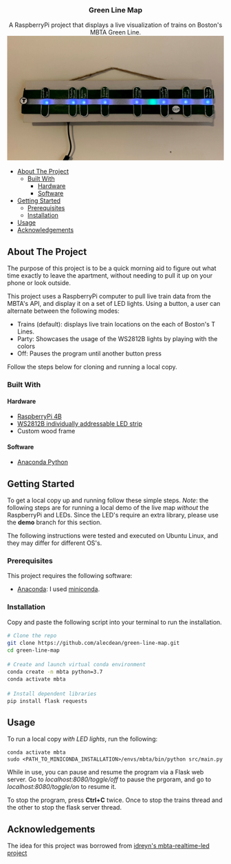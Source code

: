 
<!-- PROJECT LOGO -->
<br />
<p align="center">

  <h3 align="center">Green Line Map</h3>

  <p align="center">
    A RaspberryPi project that displays a live visualization of trains on Boston's MBTA Green Line.
    <br />
    <img src="display.jpg">
    <br />
  </p>
</p>

- [About The Project](#about-the-project)
  - [Built With](#built-with)
    - [Hardware](#hardware)
    - [Software](#software)
- [Getting Started](#getting-started)
  - [Prerequisites](#prerequisites)
  - [Installation](#installation)
- [Usage](#usage)
- [Acknowledgements](#acknowledgements)

<!-- ABOUT THE PROJECT -->
## About The Project
The purpose of this project is to be a quick morning aid to figure out what time exactly to leave the apartment, without needing to pull it up on your phone or look outside.

This project uses a RaspberryPi computer to pull live train data from the MBTA's API, and display it on a set of LED lights. Using a button, a user can alternate between the following modes:

- Trains (default): displays live train locations on the each of Boston's T Lines.
- Party: Showcases the usage of the WS2812B lights by playing with the colors
- Off: Pauses the program until another button press

Follow the steps below for cloning and running a local copy.

### Built With

#### Hardware

- [RaspberryPi 4B](https://www.raspberrypi.org/products/raspberry-pi-4-model-b/)
- [WS2812B individually addressable LED strip](https://www.amazon.com/ALITOVE-Individually-Addressable-Flexible-Waterproof/dp/B018X04ES2)
- Custom wood frame

#### Software

- [Anaconda Python](https://docs.conda.io/en/latest/miniconda.html)

<!-- GETTING STARTED -->
## Getting Started

To get a local copy up and running follow these simple steps. *Note*: the following steps are for running a local demo of the live map *without* the RaspberryPi and LEDs. Since the LED's require an extra library, please use the **demo** branch for this section.

The following instructions were tested and executed on Ubuntu Linux, and they may differ for different OS's.

### Prerequisites

This project requires the following software:

- [Anaconda](https://www.anaconda.com/): I used [miniconda](https://docs.conda.io/en/latest/miniconda.html).

### Installation

Copy and paste the following script into your terminal to run the installation.

  ```sh
  # Clone the repo
  git clone https://github.com/alecdean/green-line-map.git
  cd green-line-map

  # Create and launch virtual conda environment
  conda create -n mbta python=3.7
  conda activate mbta

  # Install dependent libraries
  pip install flask requests
  ```


<!-- USAGE EXAMPLES -->
## Usage

To run a local copy *with LED lights*, run the following:

```
conda activate mbta
sudo <PATH_TO_MINICONDA_INSTALLATION>/envs/mbta/bin/python src/main.py
```

While in use, you can pause and resume the program via a Flask web server. Go to *localhost:8080/toggle/off* to pause the prgoram, and go to *localhost:8080/toggle/on* to resume it.

To stop the program, press **Ctrl+C** twice. Once to stop the trains thread and the other to stop the flask server thread.


<!-- ACKNOWLEDGEMENTS -->
## Acknowledgements

The idea for this project was borrowed from [idreyn's mbta-realtime-led project](https://github.com/idreyn/mbta-realtime-led)
